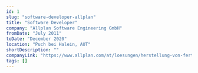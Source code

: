 ```yaml
---
id: 1
slug: "software-developer-allplan"
title: "Software Developer"
company: "Allplan Software Engineering GmbH"
fromDate: "July 2011"
toDate: "December 2020"
location: "Puch bei Halein, AUT"
shortDescription: ""
companyLink: "https://www.allplan.com/at/loesungen/herstellung-von-fertigteilen"
tags: []
---
```

